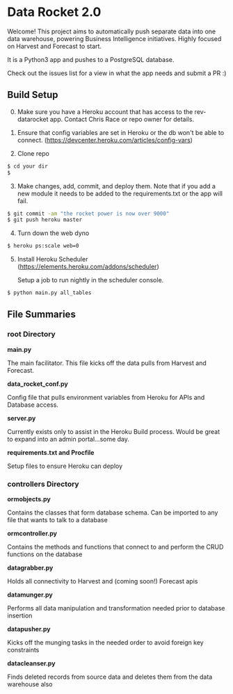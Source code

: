 # Data Rocket 2.0


Welcome!  This project aims to automatically push separate data into one data warehouse, powering Business Intelligence initiatives.  Highly focused on Harvest and Forecast to start.

It is a Python3 app and pushes to a PostgreSQL database.

Check out the issues list for a view in what the app needs and submit a PR :)

## Build Setup

0. Make sure you have a Heroku account that has access to the rev-datarocket app.  Contact Chris Race or repo owner for details.

1. Ensure that config variables are set in Heroku or the db won't be able to connect.
(https://devcenter.heroku.com/articles/config-vars)
2. Clone repo
``` bash
$ cd your dir
$ 
```
3. Make changes, add, commit, and deploy them.  Note that if you add a new module it needs to be added to the requirements.txt or the app will fail.
``` bash
$ git commit -am "the rocket power is now over 9000"
$ git push heroku master
```
4. Turn down the web dyno
``` bash
$ heroku ps:scale web=0
```
5. Install Heroku Scheduler (https://elements.heroku.com/addons/scheduler)

   Setup a job to run nightly in the scheduler console.
``` bash
$ python main.py all_tables
```


## File Summaries

### root Directory

**main.py**

The main facilitator.  This file kicks off the data pulls from Harvest and Forecast.


**data_rocket_conf.py**

Config file that pulls environment variables from Heroku for APIs and Database access.

**server.py**

Currently exists only to assist in the Heroku Build process.  Would be great to expand into an admin portal...some day.

**requirements.txt and Procfile**

Setup files to ensure Heroku can deploy

### controllers Directory

**ormobjects.py**

Contains the classes that form database schema. Can be imported to any file that wants to talk to a database

**ormcontroller.py**

Contains the methods and functions that connect to and perform the CRUD functions on the database

**datagrabber.py**

Holds all connectivity to Harvest and (coming soon!) Forecast apis

**datamunger.py**

Performs all data manipulation and transformation needed prior to database insertion

**datapusher.py**

Kicks off the munging tasks in the needed order to avoid foreign key constraints

**datacleanser.py**

Finds deleted records from source data and deletes them from the data warehouse also
